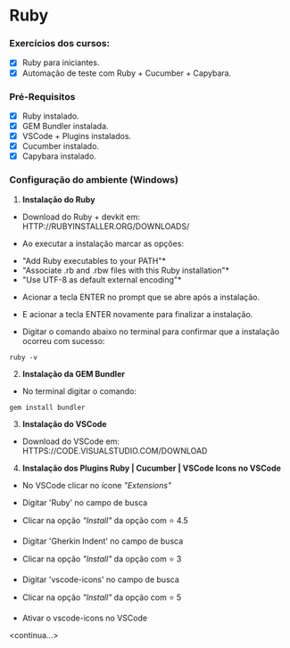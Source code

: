 # Ruby

### Exercícios dos cursos:

 - [x] Ruby para iniciantes.
 - [x] Automação de teste com Ruby + Cucumber + Capybara.
 
### Pré-Requisitos

 - [x] Ruby instalado.
 - [x] GEM Bundler instalada.
 - [x] VSCode + Plugins instalados.
 - [x] Cucumber instalado.
 - [x] Capybara instalado.

### Configuração do ambiente (Windows)

1. **Instalação do Ruby**

* Download do Ruby + devkit em: HTTP://RUBYINSTALLER.ORG/DOWNLOADS/

* Ao executar a instalação marcar as opções:
 - "Add Ruby executables to your PATH"*
 - "Associate .rb and .rbw files with this Ruby installation"*
 - "Use UTF-8 as default external encoding"*
 
* Acionar a tecla ENTER no prompt que se abre após a instalação.

* E acionar a tecla ENTER novamente para finalizar a instalação.

* Digitar o comando abaixo no terminal para confirmar que a instalação ocorreu com sucesso:

```
ruby -v
```


2. **Instalação da GEM Bundler**

* No terminal digitar o comando:

```
gem install bundler
```


3. **Instalação do VSCode**

* Download do VSCode em: HTTPS://CODE.VISUALSTUDIO.COM/DOWNLOAD


4. **Instalação dos Plugins Ruby | Cucumber | VSCode Icons no VSCode**

* No VSCode clicar no ícone *"Extensions"*
 - Digitar 'Ruby' no campo de busca
 - Clicar na opção *"Install"* da opção com :star: 4.5
 
 
 - Digitar 'Gherkin Indent' no campo de busca
 - Clicar na opção *"Install"* da opção com :star: 3
 
 
 - Digitar 'vscode-icons' no campo de busca
 - Clicar na opção *"Install"* da opção com :star: 5
 - Ativar o vscode-icons no VSCode
 
 <continua...>